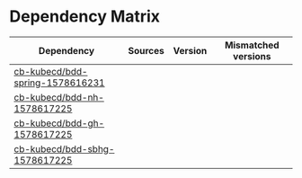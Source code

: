 # Dependency Matrix

Dependency | Sources | Version | Mismatched versions
---------- | ------- | ------- | -------------------
[cb-kubecd/bdd-spring-1578616231](https://github.com/cb-kubecd/bdd-spring-1578616231.git) |  | []() | 
[cb-kubecd/bdd-nh-1578617225](https://github.com/cb-kubecd/bdd-nh-1578617225.git) |  | []() | 
[cb-kubecd/bdd-gh-1578617225](https://github.com/cb-kubecd/bdd-gh-1578617225.git) |  | []() | 
[cb-kubecd/bdd-sbhg-1578617225](https://github.com/cb-kubecd/bdd-sbhg-1578617225.git) |  | []() | 
